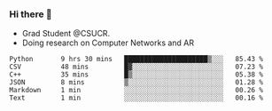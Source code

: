 ### Hi there 👋
- Grad Student @CSUCR. 
- Doing research on Computer Networks and AR
<!--START_SECTION:waka-->

```text
Python       9 hrs 30 mins   █████████████████████▒░░░   85.43 %
CSV          48 mins         █▓░░░░░░░░░░░░░░░░░░░░░░░   07.23 %
C++          35 mins         █▒░░░░░░░░░░░░░░░░░░░░░░░   05.38 %
JSON         8 mins          ▒░░░░░░░░░░░░░░░░░░░░░░░░   01.28 %
Markdown     1 min           ░░░░░░░░░░░░░░░░░░░░░░░░░   00.26 %
Text         1 min           ░░░░░░░░░░░░░░░░░░░░░░░░░   00.16 %
```

<!--END_SECTION:waka-->
<!--
**jluo117/jluo117** is a ✨ _special_ ✨ repository because its `README.md` (this file) appears on your GitHub profile.

Here are some ideas to get you started:

- 🔭 I’m currently working on ...
- 🌱 I’m currently learning ...
- 👯 I’m looking to collaborate on ...
- 🤔 I’m looking for help with ...
- 💬 Ask me about ...
- 📫 How to reach me: ...
- 😄 Pronouns: ...
- ⚡ Fun fact: ...
-->
